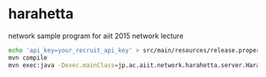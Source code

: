 # harahetta
network sample program for aiit 2015 network lecture 

```bash
echo 'api_key=your_recruit_api_key' > src/main/resources/release.properties
mvn compile
mvn exec:java -Dexec.mainClass=jp.ac.aiit.network.harahetta.server.HarahettaServer
```
